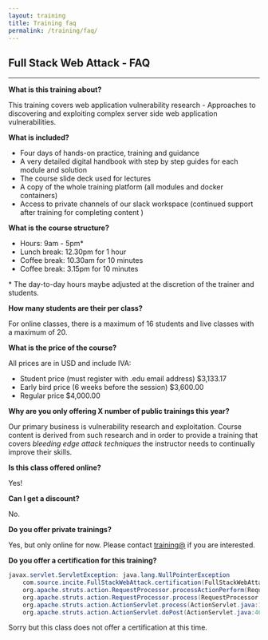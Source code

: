 ```yaml
---
layout: training
title: Training faq
permalink: /training/faq/
---
```


## Full Stack Web Attack - FAQ

---

**What is this training about?**

This training covers web application vulnerability research - Approaches to discovering and exploiting complex server side web application vulnerabilities.

**What is included?**

- Four days of hands-on practice, training and guidance
- A very detailed digital handbook with step by step guides for each module and solution 
- The course slide deck used for lectures
- A copy of the whole training platform (all modules and docker containers)
- Access to private channels of our slack workspace (continued support after training for completing content )

**What is the course structure?**

- Hours: 9am - 5pm*
- Lunch break: 12.30pm for 1 hour
- Coffee break: 10.30am for 10 minutes
- Coffee break: 3.15pm for 10 minutes

\* The day-to-day hours maybe adjusted at the discretion of the trainer and students.

**How many students are their per class?**

For online classes, there is a maximum of 16 students and live classes with a maximum of 20.

**What is the price of the course?**

All prices are in USD and include IVA:

- Student price (must register with .edu email address) $3,133.17
- Early bird price (6 weeks before the session) $3,600.00
- Regular price $4,000.00

**Why are you only offering X number of public trainings this year?**

Our primary business is vulnerability research and exploitation. Course content is derived from such research and in order to provide a training that covers *bleeding edge attack techniques* the instructor needs to continually improve their skills.

**Is this class offered online?**

Yes!

**Can I get a discount?**

No.

**Do you offer private trainings?**

Yes, but only online for now. Please contact [training@](mailto:training@srcincite.io) if you are interested.

**Do you offer a certification for this training?**

```java
javax.servlet.ServletException: java.lang.NullPointerException
    com.source.incite.FullStackWebAttack.certification(FullStackWebAttack.java:38) 
    org.apache.struts.action.RequestProcessor.processActionPerform(RequestProcessor.java:425) 
    org.apache.struts.action.RequestProcessor.process(RequestProcessor.java:228) 
    org.apache.struts.action.ActionServlet.process(ActionServlet.java:1913) 
    org.apache.struts.action.ActionServlet.doPost(ActionServlet.java:462) 
```

Sorry but this class does not offer a certification at this time.